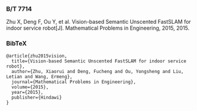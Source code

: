 ### B/T 7714

Zhu X, Deng F, Ou Y, et al. Vision-based Semantic Unscented FastSLAM for indoor service robot[J]. Mathematical Problems in Engineering, 2015, 2015.



### BibTeX

```
@article{zhu2015vision,
  title={Vision-based Semantic Unscented FastSLAM for indoor service robot},
  author={Zhu, Xiaorui and Deng, Fucheng and Ou, Yongsheng and Liu, Letian and Wang, Ermeng},
  journal={Mathematical Problems in Engineering},
  volume={2015},
  year={2015},
  publisher={Hindawi}
}
```

